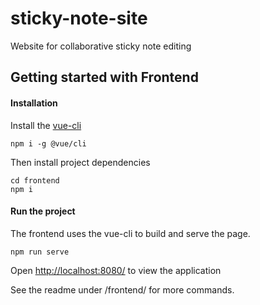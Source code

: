 # sticky-note-site
Website for collaborative sticky note editing

## Getting started with Frontend
#### Installation
Install the [vue-cli](https://cli.vuejs.org/)

`npm i -g @vue/cli`

Then install project dependencies

```
cd frontend
npm i
```
#### Run the project
The frontend uses the vue-cli to build and serve the page.

`npm run serve`

Open [http://localhost:8080/](http://localhost:8080/) to view the application

See the readme under /frontend/ for more commands.
